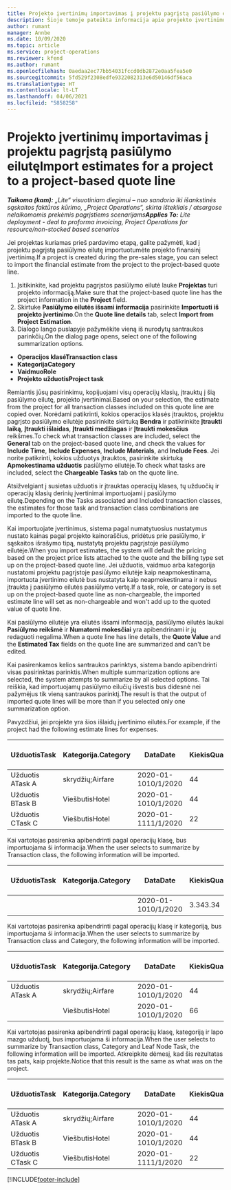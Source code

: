 ```yaml
---
title: Projekto įvertinimų importavimas į projektu pagrįstą pasiūlymo eilutę – „Lite“ versija
description: Šioje temoje pateikta informacija apie projekto įvertinimų importavimą į pasiūlymo eilutę.
author: rumant
manager: Annbe
ms.date: 10/09/2020
ms.topic: article
ms.service: project-operations
ms.reviewer: kfend
ms.author: rumant
ms.openlocfilehash: 0aedaa2ec77bb54031fccd0db2872e0aa5fea5e0
ms.sourcegitcommit: 5fd529f2308edfe9322082313e6d50146df56aca
ms.translationtype: HT
ms.contentlocale: lt-LT
ms.lasthandoff: 04/06/2021
ms.locfileid: "5858258"
---
```

# <a name="import-estimates-for-a-project-to-a-project-based-quote-line"></a><span data-ttu-id="7f828-103">Projekto įvertinimų importavimas į projektu pagrįstą pasiūlymo eilutę</span><span class="sxs-lookup"><span data-stu-id="7f828-103">Import estimates for a project to a project-based quote line</span></span> 

<span data-ttu-id="7f828-104">_**Taikoma (kam):** „Lite“ visuotiniam diegimui – nuo sandorio iki išankstinės sąskaitos faktūros kūrimo, „Project Operations“, skirta ištekliais / atsargose nelaikomomis prekėmis pagrįstiems scenarijams_</span><span class="sxs-lookup"><span data-stu-id="7f828-104">_**Applies To:** Lite deployment - deal to proforma invoicing, Project Operations for resource/non-stocked based scenarios_</span></span>

<span data-ttu-id="7f828-105">Jei projektas kuriamas prieš pardavimo etapą, galite pažymėti, kad į projektu pagrįstą pasiūlymo eilutę importuotumėte projekto finansinį įvertinimą.</span><span class="sxs-lookup"><span data-stu-id="7f828-105">If a project is created during the pre-sales stage, you can select to import the financial estimate from the project to the project-based quote line.</span></span>

1. <span data-ttu-id="7f828-106">Įsitikinkite, kad projektu pagrįstos pasiūlymo eilutė lauke **Projektas** turi projekto informaciją.</span><span class="sxs-lookup"><span data-stu-id="7f828-106">Make sure that the project-based quote line has the project information in the **Project** field.</span></span>
2. <span data-ttu-id="7f828-107">Skirtuke **Pasiūlymo eilutės išsami informacija** pasirinkite **Importuoti iš projekto įvertinimo**.</span><span class="sxs-lookup"><span data-stu-id="7f828-107">On the **Quote line details** tab, select **Import from Project Estimation**.</span></span>
3. <span data-ttu-id="7f828-108">Dialogo lango puslapyje pažymėkite vieną iš nurodytų santraukos parinkčių.</span><span class="sxs-lookup"><span data-stu-id="7f828-108">On the dialog page opens, select one of the following summarization options.</span></span>

  - <span data-ttu-id="7f828-109">**Operacijos klasė**</span><span class="sxs-lookup"><span data-stu-id="7f828-109">**Transaction class**</span></span>
  - <span data-ttu-id="7f828-110">**Kategorija**</span><span class="sxs-lookup"><span data-stu-id="7f828-110">**Category**</span></span>
  - <span data-ttu-id="7f828-111">**Vaidmuo**</span><span class="sxs-lookup"><span data-stu-id="7f828-111">**Role**</span></span> 
  - <span data-ttu-id="7f828-112">**Projekto užduotis**</span><span class="sxs-lookup"><span data-stu-id="7f828-112">**Project task**</span></span>

<span data-ttu-id="7f828-113">Remiantis jūsų pasirinkimu, kopijuojami visų operacijų klasių, įtrauktų į šią pasiūlymo eilutę, projekto įvertinimai.</span><span class="sxs-lookup"><span data-stu-id="7f828-113">Based on your selection, the estimate from the project for all transaction classes included on this quote line are copied over.</span></span> <span data-ttu-id="7f828-114">Norėdami patikrinti, kokios operacijos klasės įtrauktos, projektu pagrįsto pasiūlymo eilutėje pasirinkite skirtuką **Bendra** ir patikrinkite **Įtraukti laiką**, **Įtraukti išlaidas**, **Įtraukti medžiagas** ir **Įtraukti mokesčius** reikšmes.</span><span class="sxs-lookup"><span data-stu-id="7f828-114">To check what transaction classes are included, select the **General** tab on the project-based quote line, and check the values for **Include Time**, **Include Expenses**, **Include Materials**, and **Include Fees**.</span></span>  <span data-ttu-id="7f828-115">Jei norite patikrinti, kokios užduotys įtrauktos, pasirinkite skirtuką **Apmokestinama užduotis** pasiūlymo eilutėje.</span><span class="sxs-lookup"><span data-stu-id="7f828-115">To check what tasks are included, select the **Chargeable Tasks** tab on the quote line.</span></span>

<span data-ttu-id="7f828-116">Atsižvelgiant į susietas užduotis ir įtrauktas operacijų klases, tų užduočių ir operacijų klasių derinių įvertinimai importuojami į pasiūlymo eilutę.</span><span class="sxs-lookup"><span data-stu-id="7f828-116">Depending on the Tasks associated and Included transaction classes, the estimates for those task and transaction class combinations are imported to the quote line.</span></span>

<span data-ttu-id="7f828-117">Kai importuojate įvertinimus, sistema pagal numatytuosius nustatymus nustato kainas pagal projekto kainoraščius, pridėtus prie pasiūlymo, ir sąskaitos išrašymo tipą, nustatytą projektu pagrįstoje pasiūlymo eilutėje.</span><span class="sxs-lookup"><span data-stu-id="7f828-117">When you import estimates, the system will default the pricing based on the project price lists attached to the quote and the billing type set up on the project-based quote line.</span></span> <span data-ttu-id="7f828-118">Jei užduotis, vaidmuo arba kategorija nustatomi projektu pagrįstoje pasiūlymo eilutėje kaip neapmokestinama, importuota įvertinimo eilutė bus nustatyta kaip neapmokestinama ir nebus įtraukta į pasiūlymo eilutės pasiūlymo vertę.</span><span class="sxs-lookup"><span data-stu-id="7f828-118">If a task, role, or category is set up on the project-based quote line as non-chargeable, the imported estimate line will set as non-chargeable and won't add up to the quoted value of quote line.</span></span>

<span data-ttu-id="7f828-119">Kai pasiūlymo eilutėje yra eilutės išsami informacija, pasiūlymo eilutės laukai **Pasiūlymo reikšmė** ir **Numatomi mokesčiai** yra apibendrinami ir jų redaguoti negalima.</span><span class="sxs-lookup"><span data-stu-id="7f828-119">When a quote line has line details, the **Quote Value** and the **Estimated Tax** fields on the quote line are summarized and can't be edited.</span></span>

<span data-ttu-id="7f828-120">Kai pasirenkamos kelios santraukos parinktys, sistema bando apibendrinti visas pasirinktas parinktis.</span><span class="sxs-lookup"><span data-stu-id="7f828-120">When multiple summarization options are selected, the system attempts to summarize by all selected options.</span></span> <span data-ttu-id="7f828-121">Tai reiškia, kad importuojamų pasiūlymo eilučių išvestis bus didesnė nei pažymėjus tik vieną santraukos parinktį.</span><span class="sxs-lookup"><span data-stu-id="7f828-121">The result is that the output of imported quote lines will be more than if you selected only one summarization option.</span></span>

<span data-ttu-id="7f828-122">Pavyzdžiui, jei projekte yra šios išlaidų įvertinimo eilutės.</span><span class="sxs-lookup"><span data-stu-id="7f828-122">For example, if the project had the following estimate lines for expenses.</span></span>

| <span data-ttu-id="7f828-123">Užduotis</span><span class="sxs-lookup"><span data-stu-id="7f828-123">Task</span></span> | <span data-ttu-id="7f828-124">Kategorija.</span><span class="sxs-lookup"><span data-stu-id="7f828-124">Category</span></span> | <span data-ttu-id="7f828-125">Data</span><span class="sxs-lookup"><span data-stu-id="7f828-125">Date</span></span> | <span data-ttu-id="7f828-126">Kiekis</span><span class="sxs-lookup"><span data-stu-id="7f828-126">Quantity</span></span> | <span data-ttu-id="7f828-127">Vieneto kaina</span><span class="sxs-lookup"><span data-stu-id="7f828-127">Unit price</span></span> | <span data-ttu-id="7f828-128">Suma</span><span class="sxs-lookup"><span data-stu-id="7f828-128">Amount</span></span> |
| --- | --- | --- | --- | --- | --- |
| <span data-ttu-id="7f828-129">Užduotis A</span><span class="sxs-lookup"><span data-stu-id="7f828-129">Task A</span></span> | <span data-ttu-id="7f828-130">skrydžių;</span><span class="sxs-lookup"><span data-stu-id="7f828-130">Airfare</span></span> | <span data-ttu-id="7f828-131">2020-01-10</span><span class="sxs-lookup"><span data-stu-id="7f828-131">10/1/2020</span></span> | <span data-ttu-id="7f828-132">4</span><span class="sxs-lookup"><span data-stu-id="7f828-132">4</span></span> | <span data-ttu-id="7f828-133">400</span><span class="sxs-lookup"><span data-stu-id="7f828-133">400</span></span> | <span data-ttu-id="7f828-134">1600</span><span class="sxs-lookup"><span data-stu-id="7f828-134">1600</span></span> |
| <span data-ttu-id="7f828-135">Užduotis B</span><span class="sxs-lookup"><span data-stu-id="7f828-135">Task B</span></span> | <span data-ttu-id="7f828-136">Viešbutis</span><span class="sxs-lookup"><span data-stu-id="7f828-136">Hotel</span></span> | <span data-ttu-id="7f828-137">2020-01-10</span><span class="sxs-lookup"><span data-stu-id="7f828-137">10/1/2020</span></span> | <span data-ttu-id="7f828-138">4</span><span class="sxs-lookup"><span data-stu-id="7f828-138">4</span></span> | <span data-ttu-id="7f828-139">Virš 200</span><span class="sxs-lookup"><span data-stu-id="7f828-139">200</span></span> | <span data-ttu-id="7f828-140">800</span><span class="sxs-lookup"><span data-stu-id="7f828-140">800</span></span> |
| <span data-ttu-id="7f828-141">Užduotis C</span><span class="sxs-lookup"><span data-stu-id="7f828-141">Task C</span></span> | <span data-ttu-id="7f828-142">Viešbutis</span><span class="sxs-lookup"><span data-stu-id="7f828-142">Hotel</span></span> | <span data-ttu-id="7f828-143">2020-01-11</span><span class="sxs-lookup"><span data-stu-id="7f828-143">11/1/2020</span></span> | <span data-ttu-id="7f828-144">2</span><span class="sxs-lookup"><span data-stu-id="7f828-144">2</span></span> | <span data-ttu-id="7f828-145">Virš 200</span><span class="sxs-lookup"><span data-stu-id="7f828-145">200</span></span> | <span data-ttu-id="7f828-146">400</span><span class="sxs-lookup"><span data-stu-id="7f828-146">400</span></span> |

<span data-ttu-id="7f828-147">Kai vartotojas pasirenka apibendrinti pagal operacijų klasę, bus importuojama ši informacija.</span><span class="sxs-lookup"><span data-stu-id="7f828-147">When the user selects to summarize by Transaction class, the following information will be imported.</span></span>

| <span data-ttu-id="7f828-148">Užduotis</span><span class="sxs-lookup"><span data-stu-id="7f828-148">Task</span></span> | <span data-ttu-id="7f828-149">Kategorija.</span><span class="sxs-lookup"><span data-stu-id="7f828-149">Category</span></span> | <span data-ttu-id="7f828-150">Data</span><span class="sxs-lookup"><span data-stu-id="7f828-150">Date</span></span> | <span data-ttu-id="7f828-151">Kiekis</span><span class="sxs-lookup"><span data-stu-id="7f828-151">Quantity</span></span> | <span data-ttu-id="7f828-152">Vieneto kaina</span><span class="sxs-lookup"><span data-stu-id="7f828-152">Unit price</span></span> | <span data-ttu-id="7f828-153">Suma</span><span class="sxs-lookup"><span data-stu-id="7f828-153">Amount</span></span> |
| --- | --- | --- | --- | --- | --- |
|||<span data-ttu-id="7f828-154">2020-01-10</span><span class="sxs-lookup"><span data-stu-id="7f828-154">10/1/2020</span></span> | <span data-ttu-id="7f828-155">3.34</span><span class="sxs-lookup"><span data-stu-id="7f828-155">3.34</span></span> | <span data-ttu-id="7f828-156">840</span><span class="sxs-lookup"><span data-stu-id="7f828-156">840</span></span> | <span data-ttu-id="7f828-157">2800</span><span class="sxs-lookup"><span data-stu-id="7f828-157">2800</span></span> |

<span data-ttu-id="7f828-158">Kai vartotojas pasirenka apibendrinti pagal operacijų klasę ir kategoriją, bus importuojama ši informacija.</span><span class="sxs-lookup"><span data-stu-id="7f828-158">When the user selects to summarize by Transaction class and Category, the following information will be imported.</span></span>

| <span data-ttu-id="7f828-159">Užduotis</span><span class="sxs-lookup"><span data-stu-id="7f828-159">Task</span></span> | <span data-ttu-id="7f828-160">Kategorija.</span><span class="sxs-lookup"><span data-stu-id="7f828-160">Category</span></span> | <span data-ttu-id="7f828-161">Data</span><span class="sxs-lookup"><span data-stu-id="7f828-161">Date</span></span> | <span data-ttu-id="7f828-162">Kiekis</span><span class="sxs-lookup"><span data-stu-id="7f828-162">Quantity</span></span> | <span data-ttu-id="7f828-163">Vieneto kaina</span><span class="sxs-lookup"><span data-stu-id="7f828-163">Unit price</span></span> | <span data-ttu-id="7f828-164">Suma</span><span class="sxs-lookup"><span data-stu-id="7f828-164">Amount</span></span> |
| --- | --- | --- | --- | --- | --- |
| <span data-ttu-id="7f828-165">Užduotis A</span><span class="sxs-lookup"><span data-stu-id="7f828-165">Task A</span></span> | <span data-ttu-id="7f828-166">skrydžių;</span><span class="sxs-lookup"><span data-stu-id="7f828-166">Airfare</span></span> | <span data-ttu-id="7f828-167">2020-01-10</span><span class="sxs-lookup"><span data-stu-id="7f828-167">10/1/2020</span></span> | <span data-ttu-id="7f828-168">4</span><span class="sxs-lookup"><span data-stu-id="7f828-168">4</span></span> | <span data-ttu-id="7f828-169">400</span><span class="sxs-lookup"><span data-stu-id="7f828-169">400</span></span> | <span data-ttu-id="7f828-170">1600</span><span class="sxs-lookup"><span data-stu-id="7f828-170">1600</span></span> |
| | <span data-ttu-id="7f828-171">Viešbutis</span><span class="sxs-lookup"><span data-stu-id="7f828-171">Hotel</span></span> | <span data-ttu-id="7f828-172">2020-01-10</span><span class="sxs-lookup"><span data-stu-id="7f828-172">10/1/2020</span></span> | <span data-ttu-id="7f828-173">6</span><span class="sxs-lookup"><span data-stu-id="7f828-173">6</span></span> | <span data-ttu-id="7f828-174">Virš 200</span><span class="sxs-lookup"><span data-stu-id="7f828-174">200</span></span> | <span data-ttu-id="7f828-175">1200</span><span class="sxs-lookup"><span data-stu-id="7f828-175">1200</span></span> |

<span data-ttu-id="7f828-176">Kai vartotojas pasirenka apibendrinti pagal operacijų klasę, kategoriją ir lapo mazgo užduotį, bus importuojama ši informacija.</span><span class="sxs-lookup"><span data-stu-id="7f828-176">When the user selects to summarize by Transaction class, Category and Leaf Node Task, the following information will be imported.</span></span> <span data-ttu-id="7f828-177">Atkreipkite dėmesį, kad šis rezultatas tas pats, kaip projekte.</span><span class="sxs-lookup"><span data-stu-id="7f828-177">Notice that this result is the same as what was on the project.</span></span>

| <span data-ttu-id="7f828-178">Užduotis</span><span class="sxs-lookup"><span data-stu-id="7f828-178">Task</span></span> | <span data-ttu-id="7f828-179">Kategorija.</span><span class="sxs-lookup"><span data-stu-id="7f828-179">Category</span></span> | <span data-ttu-id="7f828-180">Data</span><span class="sxs-lookup"><span data-stu-id="7f828-180">Date</span></span> | <span data-ttu-id="7f828-181">Kiekis</span><span class="sxs-lookup"><span data-stu-id="7f828-181">Quantity</span></span> | <span data-ttu-id="7f828-182">Vieneto kaina</span><span class="sxs-lookup"><span data-stu-id="7f828-182">Unit price</span></span> | <span data-ttu-id="7f828-183">Suma</span><span class="sxs-lookup"><span data-stu-id="7f828-183">Amount</span></span> |
| --- | --- | --- | --- | --- | --- |
| <span data-ttu-id="7f828-184">Užduotis A</span><span class="sxs-lookup"><span data-stu-id="7f828-184">Task A</span></span> | <span data-ttu-id="7f828-185">skrydžių;</span><span class="sxs-lookup"><span data-stu-id="7f828-185">Airfare</span></span> | <span data-ttu-id="7f828-186">2020-01-10</span><span class="sxs-lookup"><span data-stu-id="7f828-186">10/1/2020</span></span> | <span data-ttu-id="7f828-187">4</span><span class="sxs-lookup"><span data-stu-id="7f828-187">4</span></span> | <span data-ttu-id="7f828-188">400</span><span class="sxs-lookup"><span data-stu-id="7f828-188">400</span></span> | <span data-ttu-id="7f828-189">1600</span><span class="sxs-lookup"><span data-stu-id="7f828-189">1600</span></span> |
| <span data-ttu-id="7f828-190">Užduotis B</span><span class="sxs-lookup"><span data-stu-id="7f828-190">Task B</span></span> | <span data-ttu-id="7f828-191">Viešbutis</span><span class="sxs-lookup"><span data-stu-id="7f828-191">Hotel</span></span> | <span data-ttu-id="7f828-192">2020-01-10</span><span class="sxs-lookup"><span data-stu-id="7f828-192">10/1/2020</span></span> | <span data-ttu-id="7f828-193">4</span><span class="sxs-lookup"><span data-stu-id="7f828-193">4</span></span> | <span data-ttu-id="7f828-194">Virš 200</span><span class="sxs-lookup"><span data-stu-id="7f828-194">200</span></span> | <span data-ttu-id="7f828-195">800</span><span class="sxs-lookup"><span data-stu-id="7f828-195">800</span></span> |
| <span data-ttu-id="7f828-196">Užduotis C</span><span class="sxs-lookup"><span data-stu-id="7f828-196">Task C</span></span> | <span data-ttu-id="7f828-197">Viešbutis</span><span class="sxs-lookup"><span data-stu-id="7f828-197">Hotel</span></span> | <span data-ttu-id="7f828-198">2020-01-11</span><span class="sxs-lookup"><span data-stu-id="7f828-198">11/1/2020</span></span> | <span data-ttu-id="7f828-199">2</span><span class="sxs-lookup"><span data-stu-id="7f828-199">2</span></span> | <span data-ttu-id="7f828-200">Virš 200</span><span class="sxs-lookup"><span data-stu-id="7f828-200">200</span></span> | <span data-ttu-id="7f828-201">400</span><span class="sxs-lookup"><span data-stu-id="7f828-201">400</span></span> |


[!INCLUDE[footer-include](../../includes/footer-banner.md)]
